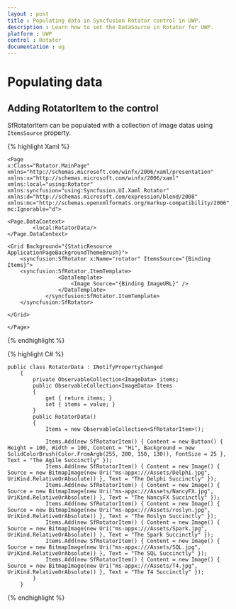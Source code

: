 ```yaml
---
layout : post
title : Populating data in Syncfusion Rotator control in UWP.
description : Learn how to set the DataSource in Rotator for UWP.
platform : UWP
control : Rotator 
documentation : ug
---
```


# Populating data

## Adding RotatorItem to the control

SfRotatorItem can be populated with a collection of image datas using `ItemsSource` property.

{% highlight Xaml %}

	<Page
	x:Class="Rotator.MainPage"
	xmlns="http://schemas.microsoft.com/winfx/2006/xaml/presentation"
	xmlns:x="http://schemas.microsoft.com/winfx/2006/xaml"
	xmlns:local="using:Rotator"
	xmlns:syncfusion="using:Syncfusion.UI.Xaml.Rotator"
	xmlns:d="http://schemas.microsoft.com/expression/blend/2008"
	xmlns:mc="http://schemas.openxmlformats.org/markup-compatibility/2006"
	mc:Ignorable="d">
	
	<Page.DataContext>
			<local:RotatorData/>
	</Page.DataContext>
	
	<Grid Background="{StaticResource ApplicationPageBackgroundThemeBrush}">
		<syncfusion:SfRotator x:Name="rotator" ItemsSource="{Binding Items}">
		<syncfusion:SfRotator.ItemTemplate>
					<DataTemplate>
						<Image Source="{Binding ImageURL}" />
					</DataTemplate>
				</syncfusion:SfRotator.ItemTemplate>
		</syncfusion:SfRotator>
	
	</Grid> 
	
	</Page>

{% endhighlight %}

{% highlight C# %}

	public class RotatorData : INotifyPropertyChanged
		{
			private ObservableCollection<ImageData> items;
			public ObservableCollection<ImageData> Items
			{
				get { return items; }
				set { items = value; }
			}
			public RotatorData()
			{
				Items = new ObservableCollection<SfRotatorItem>();

				Items.Add(new SfRotatorItem() { Content = new Button() { Height = 100, Width = 100, Content = "Hi", Background = new SolidColorBrush(Color.FromArgb(255, 200, 150, 130)), FontSize = 25 }, Text = "The Agile Succinctly" });
				Items.Add(new SfRotatorItem() { Content = new Image() { Source = new BitmapImage(new Uri("ms-appx:///Assets/Delphi.jpg", UriKind.RelativeOrAbsolute)) }, Text = "The Delphi Succinctly" });
				Items.Add(new SfRotatorItem() { Content = new Image() { Source = new BitmapImage(new Uri("ms-appx:///Assets/NancyFX.jpg", UriKind.RelativeOrAbsolute)) }, Text = "The NancyFX Succinctly" });
				Items.Add(new SfRotatorItem() { Content = new Image() { Source = new BitmapImage(new Uri("ms-appx:///Assets/roslyn.jpg", UriKind.RelativeOrAbsolute)) }, Text = "The Roslyn Succinctly" });
				Items.Add(new SfRotatorItem() { Content = new Image() { Source = new BitmapImage(new Uri("ms-appx:///Assets/Spark.jpg", UriKind.RelativeOrAbsolute)) }, Text = "The Spark Succinctly" });
				Items.Add(new SfRotatorItem() { Content = new Image() { Source = new BitmapImage(new Uri("ms-appx:///Assets/SQL.jpg", UriKind.RelativeOrAbsolute)) }, Text = "The SQL Succinctly" });
				Items.Add(new SfRotatorItem() { Content = new Image() { Source = new BitmapImage(new Uri("ms-appx:///Assets/T4.jpg", UriKind.RelativeOrAbsolute)) }, Text = "The T4 Succinctly" });
			}
		}

{% endhighlight %}